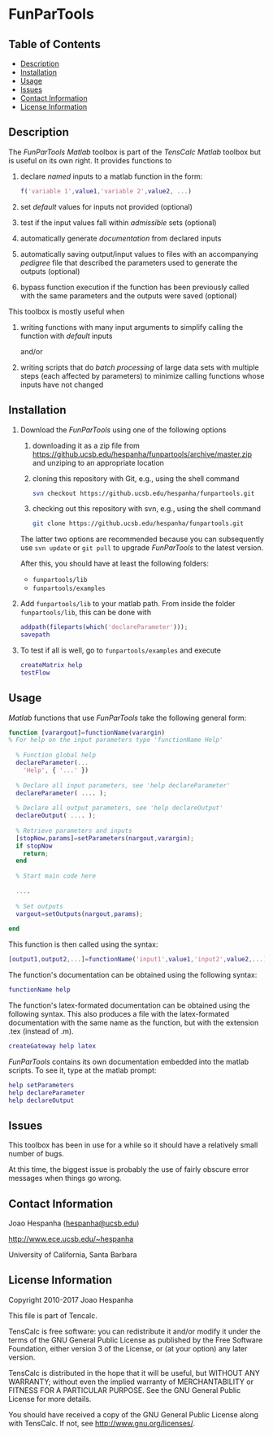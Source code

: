 # FunParTools

## Table of Contents

* [Description](#description)
* [Installation](#installation)
* [Usage](#usage)
* [Issues](#issues)
* [Contact Information](#contact-information)
* [License Information](#license-information)

## Description

The *FunParTools* *Matlab* toolbox is part of the *TensCalc* *Matlab*
toolbox but is useful on its own right. It provides functions to

1. declare *named* inputs to a matlab function in the form:

	```matlab
	f('variable 1',value1,'variable 2',value2, ...)
	```

2. set *default* values for inputs not provided (optional)

3. test if the input values fall within *admissible* sets (optional)

4. automatically generate *documentation* from declared inputs

5. automatically saving output/input values to files with an
   accompanying *pedigree* file that described the parameters used to
   generate the outputs (optional)

6. bypass function execution if the function has been previously
   called with the same parameters and the outputs were saved
   (optional)

This toolbox is mostly useful when 

1. writing functions with many input arguments to simplify calling the
   function with *default* inputs
   
	and/or

2. writing scripts that do *batch processing* of large data sets with
   multiple steps (each affected by parameters) to minimize calling
   functions whose inputs have not changed

## Installation

1. Download the *FunParTools* using one of the following options

	1. downloading it as a zip file from
		https://github.ucsb.edu/hespanha/funpartools/archive/master.zip
 	   and unziping to an appropriate location

	2. cloning this repository with Git, e.g., using the shell command
	   ```sh
	   svn checkout https://github.ucsb.edu/hespanha/funpartools.git
	   ```
	  
	3. checking out this repository with svn, e.g., using the shell command
	   ```sh
       git clone https://github.ucsb.edu/hespanha/funpartools.git
       ```

	The latter two options are recommended because you can
    subsequently use `svn update` or `git pull` to upgrade
    *FunParTools* to the latest version.

	After this, you should have at least the following folders:

	* `funpartools/lib`
    * `funpartools/examples`

2. Add `funpartools/lib` to your matlab path. 
   From inside the folder `funpartools/lib`, this can be done with

	```matlab
	addpath(fileparts(which('declareParameter')));
	savepath
	```

3. To test if all is well, go to `funpartools/examples` and execute

	```matlab
	createMatrix help
	testFlow
	```

## Usage

*Matlab* functions that use *FunParTools* take the following general form:

```matlab
function [varargout]=functionName(varargin)
% For help on the input parameters type 'functionName Help'
    
  % Function global help
  declareParameter(...
    'Help', { '...' })
    
  % Declare all input parameters, see 'help declareParameter'
  declareParameter( .... );
    
  % Declare all output parameters, see 'help declareOutput'
  declareOutput( .... );
    
  % Retrieve parameters and inputs
  [stopNow,params]=setParameters(nargout,varargin);
  if stopNow
    return;
  end
    
  % Start main code here
    
  ....
    
  % Set outputs
  vargout=setOutputs(nargout,params);
    
end
```

This function is then called using the syntax:

``` matlab
[output1,output2,...]=functionName('input1',value1,'input2',value2,...);
```

The function's documentation can be obtained using the following syntax:

``` matlab
functionName help
```

The function's latex-formated documentation can be obtained using the
following syntax. This also produces a file with the latex-formated
documentation with the same name as the function, but with the
extension .tex (instead of .m).

``` matlab
createGateway help latex
```

*FunParTools* contains its own documentation embedded into the matlab
scripts. To see it, type at the matlab prompt:

``` matlab
help setParameters
help declareParameter
help declareOutput
```

## Issues

This toolbox has been in use for a while so it should have a
relatively small number of bugs.

At this time, the biggest issue is probably the use of fairly obscure
error messages when things go wrong.

## Contact Information

Joao Hespanha (hespanha@ucsb.edu)

http://www.ece.ucsb.edu/~hespanha

University of California, Santa Barbara
	
## License Information

Copyright 2010-2017 Joao Hespanha

This file is part of Tencalc.

TensCalc is free software: you can redistribute it and/or modify it
under the terms of the GNU General Public License as published by the
Free Software Foundation, either version 3 of the License, or (at your
option) any later version.

TensCalc is distributed in the hope that it will be useful, but
WITHOUT ANY WARRANTY; without even the implied warranty of
MERCHANTABILITY or FITNESS FOR A PARTICULAR PURPOSE.  See the GNU
General Public License for more details.

You should have received a copy of the GNU General Public License
along with TensCalc.  If not, see <http://www.gnu.org/licenses/>.

